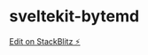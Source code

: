 # sveltekit-bytemd

[Edit on StackBlitz ⚡️](https://stackblitz.com/edit/sveltejs-kit-template-default-mgyu34)